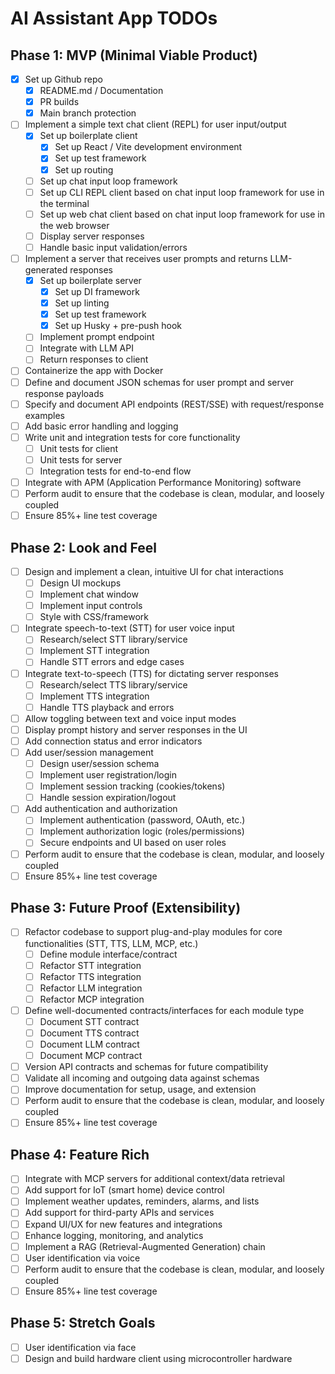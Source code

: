 # AI Assistant App TODOs

## Phase 1: MVP (Minimal Viable Product)
- [x] Set up Github repo
    - [x] README.md / Documentation
    - [x] PR builds
    - [x] Main branch protection
- [ ] Implement a simple text chat client (REPL) for user input/output
    - [x] Set up boilerplate client
        - [x] Set up React / Vite development environment
        - [x] Set up test framework
        - [x] Set up routing
    - [ ] Set up chat input loop framework
    - [ ] Set up CLI REPL client based on chat input loop framework for use in the terminal
    - [ ] Set up web chat client based on chat input loop framework for use in the web browser
    - [ ] Display server responses
    - [ ] Handle basic input validation/errors
- [ ] Implement a server that receives user prompts and returns LLM-generated responses
    - [x] Set up boilerplate server
        - [x] Set up DI framework
        - [x] Set up linting
        - [x] Set up test framework
        - [x] Set up Husky + pre-push hook
    - [ ] Implement prompt endpoint
    - [ ] Integrate with LLM API
    - [ ] Return responses to client
- [ ] Containerize the app with Docker
- [ ] Define and document JSON schemas for user prompt and server response payloads
- [ ] Specify and document API endpoints (REST/SSE) with request/response examples
- [ ] Add basic error handling and logging
- [ ] Write unit and integration tests for core functionality
    - [ ] Unit tests for client
    - [ ] Unit tests for server
    - [ ] Integration tests for end-to-end flow
- [ ] Integrate with APM (Application Performance Monitoring) software
- [ ] Perform audit to ensure that the codebase is clean, modular, and loosely coupled
- [ ] Ensure 85%+ line test coverage

## Phase 2: Look and Feel
- [ ] Design and implement a clean, intuitive UI for chat interactions
    - [ ] Design UI mockups
    - [ ] Implement chat window
    - [ ] Implement input controls
    - [ ] Style with CSS/framework
- [ ] Integrate speech-to-text (STT) for user voice input
    - [ ] Research/select STT library/service
    - [ ] Implement STT integration
    - [ ] Handle STT errors and edge cases
- [ ] Integrate text-to-speech (TTS) for dictating server responses
    - [ ] Research/select TTS library/service
    - [ ] Implement TTS integration
    - [ ] Handle TTS playback and errors
- [ ] Allow toggling between text and voice input modes
- [ ] Display prompt history and server responses in the UI
- [ ] Add connection status and error indicators
- [ ] Add user/session management
    - [ ] Design user/session schema
    - [ ] Implement user registration/login
    - [ ] Implement session tracking (cookies/tokens)
    - [ ] Handle session expiration/logout
- [ ] Add authentication and authorization
    - [ ] Implement authentication (password, OAuth, etc.)
    - [ ] Implement authorization logic (roles/permissions)
    - [ ] Secure endpoints and UI based on user roles
- [ ] Perform audit to ensure that the codebase is clean, modular, and loosely coupled
- [ ] Ensure 85%+ line test coverage

## Phase 3: Future Proof (Extensibility)
- [ ] Refactor codebase to support plug-and-play modules for core functionalities (STT, TTS, LLM, MCP, etc.)
    - [ ] Define module interface/contract
    - [ ] Refactor STT integration
    - [ ] Refactor TTS integration
    - [ ] Refactor LLM integration
    - [ ] Refactor MCP integration
- [ ] Define well-documented contracts/interfaces for each module type
    - [ ] Document STT contract
    - [ ] Document TTS contract
    - [ ] Document LLM contract
    - [ ] Document MCP contract
- [ ] Version API contracts and schemas for future compatibility
- [ ] Validate all incoming and outgoing data against schemas
- [ ] Improve documentation for setup, usage, and extension
- [ ] Perform audit to ensure that the codebase is clean, modular, and loosely coupled
- [ ] Ensure 85%+ line test coverage

## Phase 4: Feature Rich
- [ ] Integrate with MCP servers for additional context/data retrieval
- [ ] Add support for IoT (smart home) device control
- [ ] Implement weather updates, reminders, alarms, and lists
- [ ] Add support for third-party APIs and services
- [ ] Expand UI/UX for new features and integrations
- [ ] Enhance logging, monitoring, and analytics
- [ ] Implement a RAG (Retrieval-Augmented Generation) chain
- [ ] User identification via voice
- [ ] Perform audit to ensure that the codebase is clean, modular, and loosely coupled
- [ ] Ensure 85%+ line test coverage

## Phase 5: Stretch Goals
- [ ] User identification via face
- [ ] Design and build hardware client using microcontroller hardware